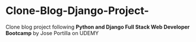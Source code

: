 # Clone-Blog-Django-Project-
Clone blog project following **Python and Django Full Stack Web Developer Bootcamp** by Jose Portilla on UDEMY
